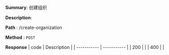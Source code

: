 **Summary**: 创建组织

**Description**:

**Path** : /create-organization

**Method** : `POST`

**Response**
| code      | Description |
| ----------- | ----------- |
|  200   |       |
|  400   |       |

